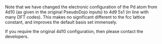 Note that we have changed the electronic configuration of the Pd
atom from 4d10 (as given in the original PseudoDojo inputs) to
4d9 5s1 (in line with many DFT codes).  This makes no significant
different to the fcc lattice constant, and improves the default
basis set immensely.

If you require the original 4d10 configuration, then please contact
the developers.
